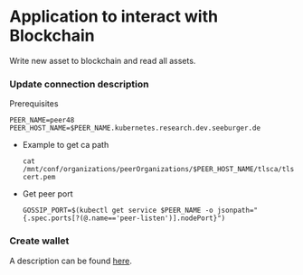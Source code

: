 # Application to interact with Blockchain

Write new asset to blockchain and read all assets.

### Update connection description
Prerequisites
``` 
PEER_NAME=peer48
PEER_HOST_NAME=$PEER_NAME.kubernetes.research.dev.seeburger.de 
```
* Example to get ca path
    ```
    cat /mnt/conf/organizations/peerOrganizations/$PEER_HOST_NAME/tlsca/tlsca.$PEER_HOST_NAME-cert.pem
    ```

* Get peer port
   ```
   GOSSIP_PORT=$(kubectl get service $PEER_NAME -o jsonpath="{.spec.ports[?(@.name=='peer-listen')].nodePort}")
   ```
  
### Create wallet
A description can be found [here](../../tools/wallet-creator/).
